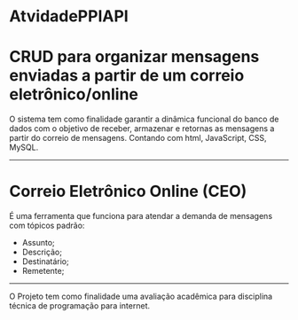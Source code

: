 # AtvidadePPIAPI
# CRUD para organizar mensagens enviadas a partir de um correio eletrônico/online
O sistema tem como finalidade garantir a dinâmica funcional do banco de dados com o objetivo de receber, armazenar e retornas as mensagens a partir do correio de mensagens. Contando com html, JavaScript, CSS, MySQL. 
***
# Correio Eletrônico Online (CEO)
É uma ferramenta que funciona para atendar a demanda de mensagens com tópicos padrão:
* Assunto;
* Descrição;
* Destinatário;
* Remetente;
***
O Projeto tem como finalidade uma avaliação acadêmica para disciplina técnica de programação para internet. 

